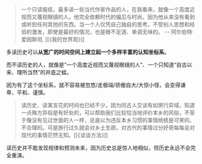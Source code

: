 ---
---

>一个只读报纸，最多读一些当代作家作品的人，在我看来，就像一个高度近视而又蔑视眼镜的人。他完全依赖时代的偏见与时尚，因为他从来没有看到或听到任何其他的东西。当一个人仅凭自己独自的思考，不受别人思想和经验的激发，即使是最好的情况，也是微不足道、单调无味的。 -- 阿尔伯特·爱因斯坦, [[《我的世界观》]] 

多读历史可以**从宽广的时间空间上建立起一个多样丰富的认知坐标系**。

而不读历史的人，就像是“一个高度近视而又蔑视眼镜的人”、一个只知道“自古以来、理所当然”的井底之蛙。

因为有了这个坐标系，就不容易被忽悠/走极端/骄傲自大/大惊小怪，会变得谦卑、平和、谨慎。

>读历史、读寓言花的时间也已经不少。因为同古人交谈有如旅行异域，知道一点殊方异俗是有好处的，可以帮助我们比较恰当地评价本乡的风俗，不至于像没有见过世面的人一样，总是以为违反本乡习惯的事情统统是可笑的、不合理的。可是旅行过久就会对乡土生疏，对古代的事情过分好奇每每会对现代的事情茫然无知。[[《谈谈方法》]]

读历史并不能发现规律和预测未来，因为历史总是惊人地相似，但历史永远不会完全重演。